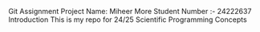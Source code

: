 Git Assignment Project
Name: Miheer More
Student Number :- 24222637
Introduction
This is my repo for 24/25 Scientific Programming Concepts
